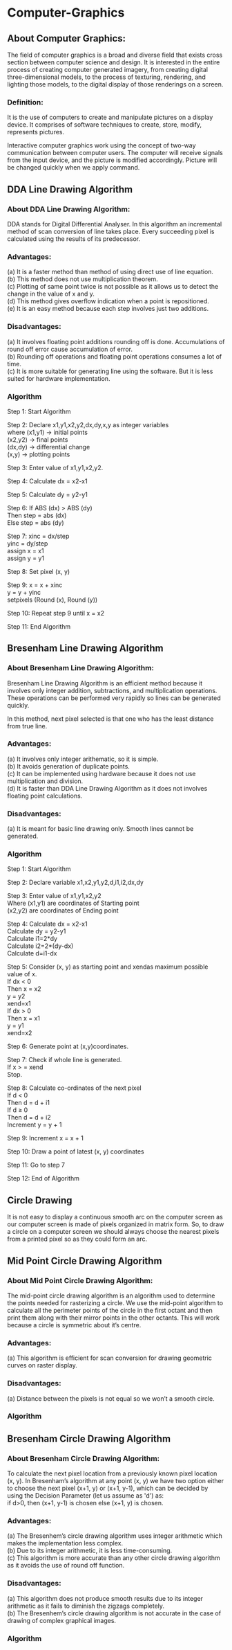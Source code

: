 # Computer-Graphics  

## About Computer Graphics:  
The field of computer graphics is a broad and diverse field that exists cross section between computer science and design. It is interested in the entire process of creating computer generated imagery, from creating digital three-dimensional models, to the process of texturing, rendering, and lighting those models, to the digital display of those renderings on a screen.  

### Definition:  
It is the use of computers to create and manipulate pictures on a display device. It comprises of software techniques to create, store, modify, represents pictures.  

Interactive computer graphics work using the concept of two-way communication between computer users. The computer will receive signals from the input device, and the picture is modified accordingly. Picture will be changed quickly when we apply command.  

## DDA Line Drawing Algorithm    

### About DDA Line Drawing Algorithm:   
DDA stands for Digital Differential Analyser. In this algorithm an incremental method of scan conversion of line takes place. Every succeeding pixel is calculated using the results of its predecessor.  

### Advantages:  
(a) It is a faster method than method of using direct use of line equation.  
(b) This method does not use multiplication theorem.  
(c) Plotting of same point twice is not possible as it allows us to detect the change in the value of x and y.  
(d) This method gives overflow indication when a point is repositioned.  
(e) It is an easy method because each step involves just two additions.  

### Disadvantages:  
(a) It involves floating point additions rounding off is done. Accumulations of round off error cause accumulation of error.  
(b) Rounding off operations and floating point operations consumes a lot of time.  
(c) It is more suitable for generating line using the software. But it is less suited for hardware implementation.  

### Algorithm  
Step 1: Start Algorithm  

Step 2: Declare x1,y1,x2,y2,dx,dy,x,y as integer variables   
        where (x1,y1) -> initial points  
              (x2,y2) -> final points  
              (dx,dy) -> differential change  
              (x,y)   -> plotting points  

Step 3: Enter value of x1,y1,x2,y2.  

Step 4: Calculate dx = x2-x1  

Step 5: Calculate dy = y2-y1  

Step 6: If ABS (dx) > ABS (dy)  
       Then step = abs (dx)  
       Else step = abs (dy)  

Step 7: xinc = dx/step  
        yinc = dy/step  
        assign x = x1  
        assign y = y1  

Step 8: Set pixel (x, y)  

Step 9: x = x + xinc  
        y = y + yinc  
        setpixels (Round (x), Round (y))  

Step 10: Repeat step 9 until x = x2  

Step 11: End Algorithm  


## Bresenham Line Drawing Algorithm    

### About Bresenham Line Drawing Algorithm:   
Bresenham Line Drawing Algorithm is an efficient method because it involves only integer addition, subtractions, and multiplication operations. These operations can be performed very rapidly so lines can be generated quickly.

In this method, next pixel selected is that one who has the least distance from true line.    

### Advantages:  
(a) It involves only integer arithematic, so it is simple.  
(b) It avoids generation of duplicate points.  
(c) It can be implemented using hardware because it does not use multiplication and division.  
(d) It is faster than DDA Line Drawing Algorithm as it does not involves floating point calculations.  

### Disadvantages:  
(a) It is meant for basic line drawing only. Smooth lines cannot be generated.  

### Algorithm  
Step 1: Start Algorithm  

Step 2: Declare variable x1,x2,y1,y2,d,i1,i2,dx,dy  

Step 3: Enter value of x1,y1,x2,y2  
                Where (x1,y1) are coordinates of Starting point    
                 (x2,y2) are coordinates of Ending point  

Step 4: Calculate dx = x2-x1  
                Calculate dy = y2-y1  
                Calculate i1=2\*dy  
                Calculate i2=2\*(dy-dx)  
                Calculate d=i1-dx  

Step 5: Consider (x, y) as starting point and xendas maximum possible value of x.  
                If dx < 0  
                        Then x = x2  
                        y = y2  
                          xend=x1  
                If dx > 0  
                    Then x = x1  
                y = y1  
                        xend=x2  

Step 6: Generate point at (x,y)coordinates.  

Step 7: Check if whole line is generated.  
                If x > = xend  
                Stop.  

Step 8: Calculate co-ordinates of the next pixel  
                If d < 0  
                    Then d = d + i1  
                If d ≥ 0  
          Then d = d + i2  
                Increment y = y + 1  

Step 9: Increment x = x + 1  

Step 10: Draw a point of latest (x, y) coordinates  

Step 11: Go to step 7  

Step 12: End of Algorithm  


## Circle Drawing
It is not easy to display a continuous smooth arc on the computer screen as our computer screen is made of pixels organized in matrix form. So, to draw a circle on a computer screen we should always choose the nearest pixels from a printed pixel so as they could form an arc.

## Mid Point Circle Drawing Algorithm    

### About Mid Point Circle Drawing Algorithm:   
The mid-point circle drawing algorithm is an algorithm used to determine the points needed for rasterizing a circle. 
We use the mid-point algorithm to calculate all the perimeter points of the circle in the first octant and then print them along with their mirror points in the other octants. This will work because a circle is symmetric about it’s centre.  

### Advantages:  
(a) This algorithm is efficient for scan conversion for drawing geometric curves on raster display.  

### Disadvantages:  
(a) Distance between the pixels is not equal so we won’t a smooth circle.  

### Algorithm  

## Bresenham Circle Drawing Algorithm    

### About Bresenham Circle Drawing Algorithm:   
To calculate the next pixel location from a previously known pixel location (x, y). In Bresenham’s algorithm at any point (x, y) we have two option either to choose the next pixel (x+1, y) or (x+1, y-1), which can be decided by using the Decision Parameter (let us assume as 'd') as:  
if d>0, then (x+1, y-1) is chosen else (x+1, y) is chosen.  

### Advantages:  
(a) The Bresenhem’s circle drawing algorithm uses integer arithmetic which makes the implementation less complex.  
(b) Due to its integer arithmetic, it is less time-consuming.  
(c) This algorithm is more accurate than any other circle drawing algorithm as it avoids the use of round off function.  

### Disadvantages:  
(a) This algorithm does not produce smooth results due to its integer arithmetic as it fails to diminish the zigzags completely.  
(b) The Bresenhem’s circle drawing algorithm is not accurate in the case of drawing of complex graphical images.  

### Algorithm  
